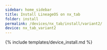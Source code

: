 ```yaml
---
sidebar: home_sidebar
title: Install LineageOS on nx_tab
folder: install
permalink: /devices/nx_tab/install/variant2/
device: nx_tab_variant2
---
```

{% include templates/device_install.md %}
